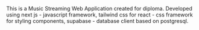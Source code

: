 This is a Music Streaming Web Application created for diploma.
Developed using next js - javascript framework, tailwind css for react - css framework for styling components, supabase - database client based on postgresql.
